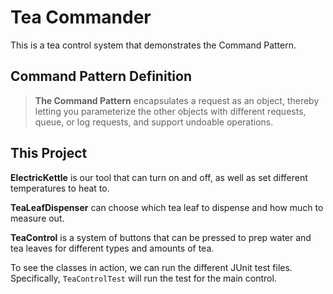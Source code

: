 # Tea Commander

This is a tea control system that demonstrates the Command Pattern.

## Command Pattern Definition

> **The Command Pattern** encapsulates a request as an object, thereby letting
> you parameterize the other objects with different requests, queue, or log
> requests, and support undoable operations.

## This Project

**ElectricKettle** is our tool that can turn on and off, as well as set
different temperatures to heat to.

**TeaLeafDispenser** can choose which tea leaf to dispense and how much
to measure out.

**TeaControl** is a system of buttons that can be pressed to prep water and
tea leaves for different types and amounts of tea.

To see the classes in action, we can run the different JUnit test files.
Specifically, `TeaControlTest` will run the test for the main control.
